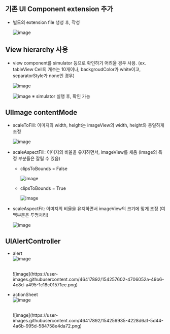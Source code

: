 ## 기존 UI Component extension 추가
- 별도의 extension file 생성 후, 작성
  <br>

    ![image](https://user-images.githubusercontent.com/46417892/153744722-55c55a9a-d744-4086-8fff-dae88c3fc30d.png)

## View hierarchy 사용
- view component를 simulator 등으로 확인하기 어려울 경우 사용.
  (ex. tableView Cell의 개수는 10개이나, backgroudColor가 white이고, separatorStyle가 none인 경우)
    <br>
    
    ![image](https://user-images.githubusercontent.com/46417892/153744807-d20117c9-5675-4866-8f19-346183e9c677.png)
    <br>
    
    ![image](https://user-images.githubusercontent.com/46417892/153744829-90f3ea64-cdff-49b0-9533-51da7c235709.png)
    ※ simulator 실행 후, 확인 가능

## UIImage contentMode
- scaleToFill: 이미지의 width, height는 imageView의 width, height와 동일하게 조정
  <br>
  
  ![image](https://user-images.githubusercontent.com/46417892/154256256-429c0d0b-0414-4621-b928-0a85a4c3aa5c.png)

- scaleAspectFill: 이미지의 비율을 유지하면서, imageView를 채움 (image의 특정 부분들은 잘릴 수 있음)
  <br>
  - clipsToBounds = False
    <br>

    ![image](https://user-images.githubusercontent.com/46417892/154256325-ac1369b1-8f4e-4f1f-8232-9d26ec16776a.png)
    
  - clipsToBounds = True
    <br>
    
    ![image](https://user-images.githubusercontent.com/46417892/154256422-6a89f745-17cf-419c-bea5-1743a8e2c3e7.png)

- scaleAspectFit: 이미지의 비율을 유지하면서 imageView의 크기에 맞게 조정 (여백부분은 투명처리)
  <br>
  
  ![image](https://user-images.githubusercontent.com/46417892/154256497-9c5060fc-b93e-4ad1-b36c-d9f03a1007d0.png)


## UIAlertController
- alert
  <br>
  ![image](https://user-images.githubusercontent.com/46417892/154256902-b57ddbcd-47a4-4ad6-b5c3-6d6cd32c4a08.png)

  <br>
  ![image](https://user-images.githubusercontent.com/46417892/154257602-4706052a-49b6-4c8d-a495-1c18c01571ee.png)

  
- actionSheet
  <br>
  ![image](https://user-images.githubusercontent.com/46417892/154256868-41b995cc-871b-4e59-9e4c-3eafd7de5ec5.png)

  <br>
  ![image](https://user-images.githubusercontent.com/46417892/154256935-4228d6a1-5d44-4a6b-995d-584758e4da72.png)

  
